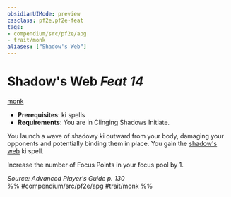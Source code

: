 ```yaml
---
obsidianUIMode: preview
cssclass: pf2e,pf2e-feat
tags:
- compendium/src/pf2e/apg
- trait/monk
aliases: ["Shadow's Web"]
---
```

# Shadow's Web  *Feat 14*  
[monk](Reference/Rules/Traits/monk.md "Monk Class Trait")  

- **Prerequisites**: ki spells
- **Requirements**: You are in Clinging Shadows Initiate.

You launch a wave of shadowy ki outward from your body, damaging your opponents and potentially binding them in place. You gain the [shadow's web](Reference/Compendium/Spells/shadows-web-apg.md) ki spell.

Increase the number of Focus Points in your focus pool by 1.

*Source: Advanced Player's Guide p. 130*  
%% #compendium/src/pf2e/apg #trait/monk %%